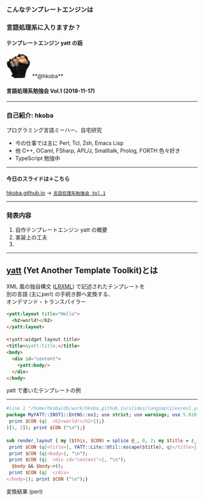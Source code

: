 ### こんなテンプレートエンジンは
### 言語処理系に入りますか？
#### テンプレートエンジン yatt の話

<img src="img/myfistrect.jpg" style="width: 64px; height: 64px">
**@hkoba**

#### 言語処理系勉強会 Vol.1 (2018-11-17)


---

### 自己紹介: hkoba

プログラミング言語ミーハー、自宅研究

* 今の仕事では主に Perl, Tcl, Zsh, Emacs Lisp
* 他 C++, OCaml, FSharp, APL/J, Smalltalk, Prolog, FORTH 色々好き
* TypeScript 勉強中

- - - - -

#### 今日のスライドは↓こちら

 [hkoba.github.io](https://hkoba.github.io/)
→ [`言語処理系勉強会 Vol.1`](https://hkoba.github.io/slides/langimpl1/)

---

### 発表内容

1. 自作テンプレートエンジン yatt の概要
2. 実装上の工夫
3. 

---

## [yatt](https://yl-podview.herokuapp.com/mod/YATT::Lite::docs::yatt_manual)  (Yet Another Template Toolkit)とは

XML 風の独自構文 ([LRXML](https://yl-podview.herokuapp.com/mod/YATT::Lite::LRXML::Syntax)) で記述されたテンプレートを<br>
別の言語 (主にperl) の手続き群へ変換する、<br>
オンデマンド・トランスパイラー

```html
<yatt:layout title="Hello">
  <h2>world!</h2>
</yatt:layout>

<!yatt:widget layout title>
<title>&yatt:title;</title>
<body>
  <div id="content">
    <yatt:body/>
  </div>
</body>
```

yatt で書いたテンプレートの例


___


```perl
#line 1 "/home/hkoba/db/work/hkoba.github.io/slides/langimpl1/ex/ex1.yatt"
package MyYATT::INST1::EntNS::ex1; use strict; use warnings; use 5.010; use mro 'c3'; our @ISA = qw(MyYATT::INST1::EntNS); use utf8; sub filename {__FILE__}; sub render_ { my ($this, $CON) = splice @_, 0, 2; my $body = $_[0];  $this->render_layout($CON, (undef, q|Hello|, sub {
 print $CON (q|  <h2>world!</h2>|);}
)[1, 2]); print $CON ("\n");}

sub render_layout { my ($this, $CON) = splice @_, 0, 2; my $title = $_[0]; my $body = $_[1];
 print $CON (q|<title>|, YATT::Lite::Util::escape($title), q|</title>|, "\n");
 print $CON (q|<body>|, "\n");
 print $CON (q|  <div id="content">|, "\n");
  $body && $body->();
 print $CON (q|  </div>
</body>|); print $CON ("\n");}
```

変換結果 (perl)
